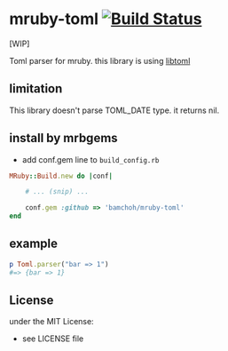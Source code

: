 # mruby-toml   [![Build Status](https://travis-ci.org/bamchoh/mruby-toml.svg?branch=master)](https://travis-ci.org/bamchoh/mruby-toml)

[WIP]

Toml parser for mruby. this library is using [libtoml](https://github.com/ajwans/libtoml)

## limitation

This library doesn't parse TOML_DATE type. it returns nil.

## install by mrbgems
- add conf.gem line to `build_config.rb`

```ruby
MRuby::Build.new do |conf|

    # ... (snip) ...

    conf.gem :github => 'bamchoh/mruby-toml'
end
```
## example
```ruby
p Toml.parser("bar => 1")
#=> {bar => 1}
```

## License
under the MIT License:
- see LICENSE file

